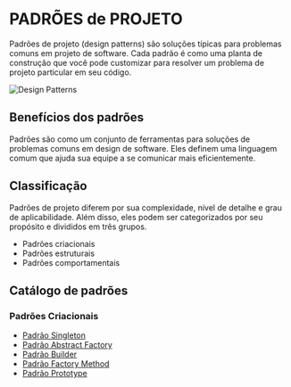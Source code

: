 # PADRÕES de PROJETO

Padrões de projeto (design patterns) são soluções típicas para problemas comuns em projeto de software. Cada padrão é como uma planta de construção que você pode customizar para resolver um problema de projeto particular em seu código.

![Design Patterns](https://refactoring.guru/images/patterns/content/index/full/patterns-01.png)

## Benefícios dos padrões

Padrões são como um conjunto de ferramentas para soluções de problemas comuns em design de software. Eles definem uma linguagem comum que ajuda sua equipe a se comunicar mais eficientemente.

## Classificação

Padrões de projeto diferem por sua complexidade, nível de detalhe e grau de aplicabilidade. Além disso, eles podem ser categorizados por seu propósito e divididos em três grupos.

- Padrões criacionais
- Padrões estruturais
- Padrões comportamentais


## Catálogo de padrões

### Padrões Criacionais
- [Padrão Singleton](https://github.com/MateusDebut/Design-Patterns/tree/main/padroes-criacionais/singleton)
- [Padrão Abstract Factory](https://github.com/MateusDebut/Design-Patterns/tree/main/padroes-criacionais/abstract-factory)
- [Padrão Builder](https://github.com/MateusDebut/Design-Patterns/tree/main/padroes-criacionais/builder)
- [Padrão Factory Method](https://github.com/MateusDebut/Design-Patterns/tree/main/padroes-criacionais/factory-method)
- [Padrão Prototype](https://github.com/MateusDebut/Design-Patterns/tree/main/padroes-criacionais/prototype)
